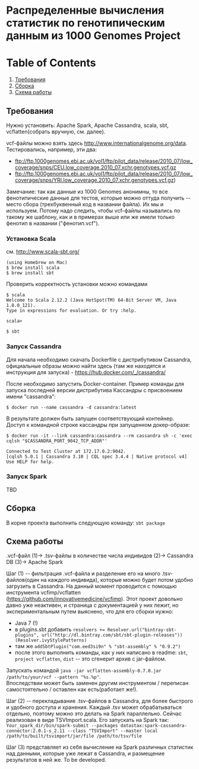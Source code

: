 # Распределенные вычисления статистик по генотипическим данным из 1000 Genomes Project

# Table of Contents
1. [Требования](#Требования)
2. [Сборка](#Сборка)
3. [Схема работы](#Схема-работы)

## Требования
Нужно установить: Apache Spark, Apache Cassandra, scala, sbt, vcflatten(собрать вручную, см. далее).

vcf-файлы можно взять здесь http://www.internationalgenome.org/data. Тестировались, например, эти два:
- ftp://ftp.1000genomes.ebi.ac.uk/vol1/ftp/pilot_data/release/2010_07/low_coverage/snps/CEU.low_coverage.2010_07.xchr.genotypes.vcf.gz
- ftp://ftp.1000genomes.ebi.ac.uk/vol1/ftp/pilot_data/release/2010_07/low_coverage/snps/YRI.low_coverage.2010_07.xchr.genotypes.vcf.gz)

Замечание: так как данные из 1000 Genomes анонимны, то все фенотипические данные для тестов, которые можно оттуда получить -- место сбора (трехбуквенный код в названии файла). Их мы и используем. Потому надо следить, чтобы vcf-файлы назывались по такому же шаблону, как и в примерах выше или же имели только фенотип в названии ("фенотип.vcf").

### Установка Scala
см. http://www.scala-sbt.org/
```
(using Homebrew on Mac)
$ brew install scala
$ brew install sbt
```
Проверить корректность установки можно командами
```
$ scala
Welcome to Scala 2.12.2 (Java HotSpot(TM) 64-Bit Server VM, Java 1.8.0_121).
Type in expressions for evaluation. Or try :help.

scala>
```
```
$ sbt
```
### Запуск Cassandra
Для начала необходимо скачать Dockerfile с дистрибутивом Cassandra, официальные образы можно найти здесь (там же находятся и инструкция для запуска) - https://hub.docker.com/_/cassandra/

После необходимо запустить Docker-container. Пример команды для запуска последней версии дистрибутива Кассандры с присвоением имени "cassandra":
```
$ docker run --name cassandra -d cassandra:latest
```
В результате должен быть запущен соответствующий контейнер. 
Доступ к командной строке кассандры при запущенном докер-образе:
```
$ docker run -it --link cassandra:cassandra --rm cassandra sh -c 'exec cqlsh "$CASSANDRA_PORT_9042_TCP_ADDR"'

Connected to Test Cluster at 172.17.0.2:9042.
[cqlsh 5.0.1 | Cassandra 3.10 | CQL spec 3.4.4 | Native protocol v4]
Use HELP for help.
```

### Запуск Spark
TBD

## Сборка
В корне проекта выполнить следующую команду:
`sbt package`

## Схема работы
.vcf-файл (1)-> .tsv-файлы в количестве числа индивидов (2)-> Cassandra DB (3)-> Apache Spark

Шаг (1) -- фильтрация .vcf-файла и разделение его на много .tsv-файлов(один на каждого индивида), которые можно будет потом удобно загрузить в Cassandra. На данный момент проводится с помощью инструмента vcfimp/vcflatten (https://github.com/innovativemedicine/vcfimp). Этот проект довольно давно уже неактивен, и страница с документацией у них лежит, но экспериментальным путем выяснено, что для его сборки нужно:
- Java 7 (!)
- в plugins.sbt добавить `resolvers += Resolver.url("bintray-sbt-plugins", url("http://dl.bintray.com/sbt/sbt-plugin-releases"))(Resolver.ivyStylePatterns)`
- там же `addSbtPlugin("com.eed3si9n" % "sbt-assembly" % "0.9.2")`
- после этого выполнить команды, как у них написано в readme: `sbt`, `project vcflatten`, `dist` -- это сгенерит архив с jar-файлом.  

Запускать командой `java -jar vcflatten-assembly-0.7.0.jar /path/to/your/vcf --pattern "%s.%p"`.  
Впоследствии может быть заменен другим инструментом / переписан самостоятельно / оставлен как есть(работает же!).

Шаг (2) -- перекладывание .tsv-файлов в Cassandra, для более быстрого и удобного доступа и хранения. Каждый .tsv может обрабатываться отдельно, поэтому можно это делать на Spark параллельно. Сейчас реализован в виде TSVImport.scala. Его запускать на Spark так:  
`Your_spark_dir/bin/spark-submit --packages datastax:spark-cassandra-connector:2.0.1-s_2.11 --class "TSVImport" --master local /path/to/built/tsvimport/jar/file /path/to/tsv/file`

Шаг (3) представляет из себя вычисление на Spark различных статистик над данными, которые уже лежат в Cassandra, и размещение результатов в ней же. To be developed.
